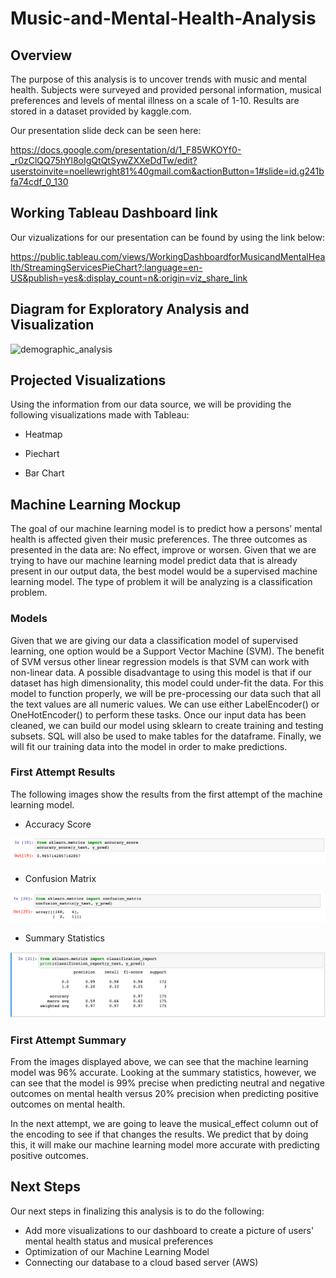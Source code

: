 # Music-and-Mental-Health-Analysis

## Overview

The purpose of this analysis is to uncover trends with music and mental health. Subjects were surveyed and provided personal information, musical preferences and levels of mental illness on a scale of 1-10. Results are stored in a dataset provided by kaggle.com. 

Our presentation slide deck can be seen here:

https://docs.google.com/presentation/d/1_F85WKOYf0-_r0zClQQ75hYl8oIgQtQtSywZXXeDdTw/edit?userstoinvite=noellewright81%40gmail.com&actionButton=1#slide=id.g241bfa74cdf_0_130

## Working Tableau Dashboard link

Our vizualizations for our presentation can be found by using the link below:

https://public.tableau.com/views/WorkingDashboardforMusicandMentalHealth/StreamingServicesPieChart?:language=en-US&publish=yes&:display_count=n&:origin=viz_share_link  


## Diagram for Exploratory Analysis and Visualization

![demographic_analysis](https://github.com/NoelleWright/Music-and-Mental-Health-Analysis/assets/118686588/94e88232-5a3e-443a-a0b4-7d94d339d1a7)




## Projected Visualizations

Using the information from our data source, we will be providing the following visualizations made with Tableau:

* Heatmap

* Piechart

* Bar Chart

## Machine Learning Mockup

The goal of our machine learning model is to predict how a persons’ mental health is affected given their music preferences. The three outcomes as presented in the data are: No effect, improve or worsen. Given that we are trying to have our machine learning model predict data that is already present in our output data, the best model would be a supervised machine learning model. The type of problem it will be analyzing is a classification problem.

### Models

Given that we are giving our data a classification model of supervised learning, one option would be a Support Vector Machine (SVM). The benefit of SVM versus other linear regression models is that SVM can work with non-linear data.  A possible disadvantage to using this model is that if our dataset has high dimensionality, this model could under-fit the data. For this model to function properly, we will be pre-processing our data such that all the text values are all numeric values. We can use either LabelEncoder() or OneHotEncoder() to perform these tasks. Once our input data has been cleaned, we can build our model using sklearn to create training and testing subsets. SQL will also be used to make tables for the dataframe. Finally, we will fit our training data into the model in order to make predictions.

### First Attempt Results

The following images show the results from the first attempt of the machine learning model. 

- Accuracy Score

![image2](Images/Accuracy_Score_1.png)

- Confusion Matrix

![image3](Images/Confusion_Matrix_1.png)

- Summary Statistics

![image4](Images/Summary_Statistics_1.png)

### First Attempt Summary

From the images displayed above, we can see that the machine learning model was 96% accurate. Looking at the summary statistics, however, we can see that the model is 99% precise when predicting neutral and negative outcomes on mental health versus 20% precision when predicting positive outcomes on mental health.

In the next attempt, we are going to leave the musical_effect column out of the encoding to see if that changes the results. We predict that by doing this, it will make our machine learning model more accurate with predicting positive outcomes. 

## Next Steps

Our next steps in finalizing this analysis is to do the following:

- Add more visualizations to our dashboard to create a picture of users' mental health status and musical preferences
- Optimization of our Machine Learning Model
- Connecting our database to a cloud based server (AWS)
